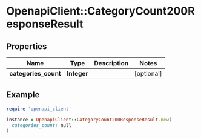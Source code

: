 # OpenapiClient::CategoryCount200ResponseResult

## Properties

| Name | Type | Description | Notes |
| ---- | ---- | ----------- | ----- |
| **categories_count** | **Integer** |  | [optional] |

## Example

```ruby
require 'openapi_client'

instance = OpenapiClient::CategoryCount200ResponseResult.new(
  categories_count: null
)
```

